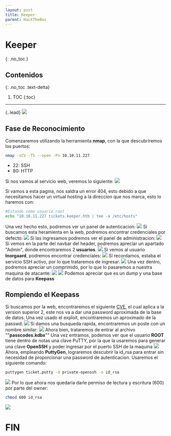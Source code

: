 ```yaml
---
layout: post
title: Keeper
parent: HackTheBox
---
```

# Keeper
{: .no_toc }

## Contenidos
{: .no_toc .text-delta}

1. TOC
{:toc}

---
{:.lead}
![](/assets/img/HTB_Keeper/K0.png)

## Fase de Reconocimiento

Comenzaremos utilizando la herramienta **nmap**, con la que descubriremos los puertos:
```bash
nmap -sCV -T5 --open -Pn 10.10.11.227
```
- 22: SSH
- 80: HTTP

Si nos vamos al servicio web, veremos lo siguiente:
![](/assets/img/HTB_Keeper/K1.png)

Si vamos a esta pagina, nos saldra un error 404, esto debido a que necesitamos hacer un virtual hosting a la direccion que nos marca, esto lo haremos con:

```bash
#Estando como usuario root
echo "10.10.11.227 tickets.keeper.htb | tee -a /etc/hosts"
```
Una vez hecho esto, podremos ver un panel de autenticacion:
![](/assets/img/HTB_Keeper/K2.png)
Si buscamos esta heramienta en la web, podremos encontrar credenciales por defecto:
![](/assets/img/HTB_Keeper/K3.png)
Si las ingresamos podremos ver el panel de administracion:
![](/assets/img/HTB_Keeper/K4.png)
Si vemos en la parte del navbar del header, podremos apreciar un apartado "Admin", donde encontraremos 2 **usuarios**.
![](/assets/img/HTB_Keeper/K5.png)
Si vemos al usuario **Inorgaard**, podremos encontrar credenciales:
![](/assets/img/HTB_Keeper/K6.png)
Si recordamos, estaba el servicio SSH activo, por lo que trataremos de ingresar.
![](/assets/img/HTB_Keeper/K7.png)
Una vez dentro, podremos apreciar un comprimido, por lo que lo pasaremos a nuestra maquina de atacante:
![](/assets/img/HTB_Keeper/K8.png)
![](/assets/img/HTB_Keeper/K9.png)
Podemos apreciar que es un dump y una base de datos para **Keepass**

## Rompiendo el Keepass

Si buscamos por la web, encontraremos el siguiente [CVE](https://github.com/vdohney/keepass-password-dumper), el cual aplica a la version superior 2, este nos va a dar una password aproximada de la base de datos.
Una vez usado el exploit, encontraremos un aproximado de la passwd:
![](/assets/img/HTB_Keeper/K10.png)
Si damos una busqueda rapida, encontraremos un poste con un nombre similar:
![](/assets/img/HTB_Keeper/K11.png)
Ahora bien, trataremos de entrar al archivo ""**passcodes.kdbx**""
Una vez entramos, podemos ver que el usuario **ROOT** tiene dentro de notas una clave PuTTY, por la que la usaremos para generar una clave **OpenSSH** y poder ingresar por el puerto SSH de la maquina
![](/assets/img/HTB_Keeper/K12.png)
Ahora, empleando **PuttyGen**, lograremos descubrir la id_rsa para entrar sin necesidad de proporcionar una password de autenticacion.
Usaremos el siguiente comando:
```bash
puttygen ticket.putty -O private-openssh -o id_rsa
```
![](/assets/img/HTB_Keeper/K13.png)
Por lo que ahora nos quedaria darle permiso de lectura y escritura (600) por parte del owner:
```bash
chmod 600 id_rsa
```
![](/assets/img/HTB_Keeper/K14.png)

# FIN
